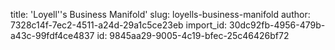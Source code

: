 title: 'Loyell''s Business Manifold'
slug: loyells-business-manifold
author: 7328c14f-7ec2-4511-a24d-29a1c5ce23eb
import_id: 30dc92fb-4956-479b-a43c-99fdf4ce4837
id: 9845aa29-9005-4c19-bfec-25c46426bf72
